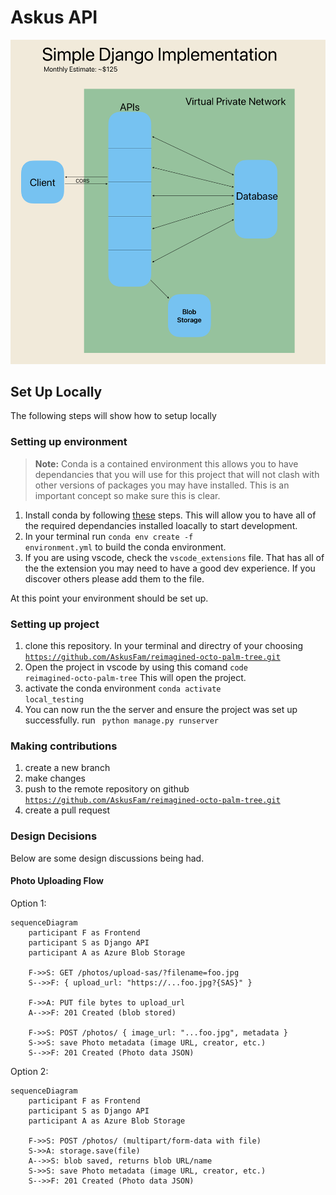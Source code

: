 # Askus API

![The backend diagram!](https://github.com/AskusFam/reimagined-octo-palm-tree/blob/main/img/Screenshot%202023-04-05%20at%206.47.50%20PM.png "backen diagram")

## Set Up Locally

The following steps will show how to setup locally

### Setting up environment

> **Note:** Conda is a contained environment this allows you to have dependancies that you will use for this project that will not clash with other versions of packages you may have installed. This is an important concept so make sure this is clear.

1. Install conda by following [these](https://conda.io/projects/conda/en/latest/user-guide/install/index.html) steps. This will allow you to have all of the required dependancies installed loacally to start development.
2. In your terminal run <code>conda env create -f environment.yml</code> to build the conda environment.
3. If you are using vscode, check the <code>vscode_extensions</code> file. That has all of the the extension you may need to have a good dev experience. If you discover others please add them to the file.

At this point your environment should be set up.

### Setting up project

1. clone this repository. In your terminal and directry of your choosing <code>https://github.com/AskusFam/reimagined-octo-palm-tree.git</code>
2. Open the project in vscode by using this comand <code>code reimagined-octo-palm-tree</code> This will open the project.
3. activate the conda environment <code>conda activate local_testing</code>
4. You can now run the the server and ensure the project was set up successfully. run <code> python manage.py runserver</code>

### Making contributions

1. create a new branch
2. make changes
3. push to the remote repository on github <code>https://github.com/AskusFam/reimagined-octo-palm-tree.git</code>
4. create a pull request

### Design Decisions

Below are some design discussions being had.

#### Photo Uploading Flow

Option 1:

```mermaid
sequenceDiagram
    participant F as Frontend
    participant S as Django API
    participant A as Azure Blob Storage

    F->>S: GET /photos/upload-sas/?filename=foo.jpg
    S-->>F: { upload_url: "https://...foo.jpg?{SAS}" }

    F->>A: PUT file bytes to upload_url
    A-->>F: 201 Created (blob stored)

    F->>S: POST /photos/ { image_url: "...foo.jpg", metadata }
    S->>S: save Photo metadata (image URL, creator, etc.)
    S-->>F: 201 Created (Photo data JSON)

```

Option 2:

```mermaid
sequenceDiagram
    participant F as Frontend
    participant S as Django API
    participant A as Azure Blob Storage

    F->>S: POST /photos/ (multipart/form-data with file)
    S->>A: storage.save(file)
    A-->>S: blob saved, returns blob URL/name
    S->>S: save Photo metadata (image URL, creator, etc.)
    S-->>F: 201 Created (Photo data JSON)

```
